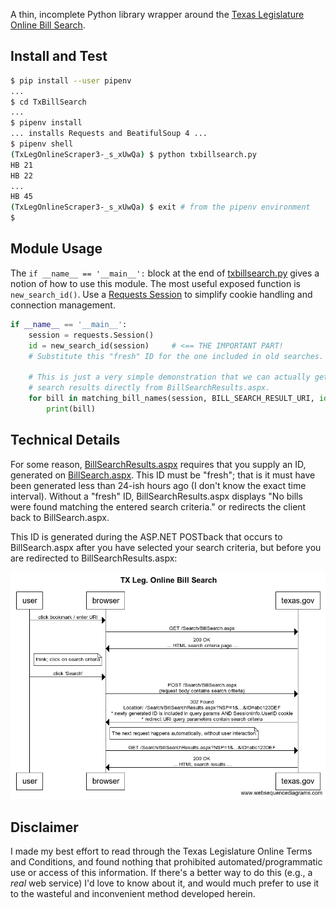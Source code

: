 A thin, incomplete Python library wrapper around the [Texas Legislature Online
Bill Search](https://capitol.texas.gov/Search/BillSearch.aspx).

## Install and Test

```bash
$ pip install --user pipenv
...
$ cd TxBillSearch
...
$ pipenv install
... installs Requests and BeatifulSoup 4 ...
$ pipenv shell
(TxLegOnlineScraper3-_s_xUwQa) $ python txbillsearch.py
HB 21
HB 22
...
HB 45
(TxLegOnlineScraper3-_s_xUwQa) $ exit # from the pipenv environment
$
```

## Module Usage

The `if __name__ == '__main__':` block at the end of
[txbillsearch.py](txbillsearch.py) gives a notion of how to use this module.
The most useful exposed function is `new_search_id()`. Use a [Requests
Session](http://docs.python-requests.org/en/master/user/advanced/#session-objects)
to simplify cookie handling and connection management.

```python
if __name__ == '__main__':
    session = requests.Session()
    id = new_search_id(session)     # <== THE IMPORTANT PART!
    # Substitute this "fresh" ID for the one included in old searches.

    # This is just a very simple demonstration that we can actually get 
    # search results directly from BillSearchResults.aspx.
    for bill in matching_bill_names(session, BILL_SEARCH_RESULT_URI, id):
        print(bill)
```

## Technical Details

For some reason,
[BillSearchResults.aspx](https://capitol.texas.gov/Search/BillSearchResults.aspx)
requires that you supply an ID, generated on
[BillSearch.aspx](https://capitol.texas.gov/Search/BillSearch.aspx). This ID
must be "fresh"; that is it must have been generated less than 24-ish hours ago
(I don't know the exact time interval). Without a "fresh" ID,
BillSearchResults.aspx displays "No bills were found matching the entered
search criteria." or redirects the client back to BillSearch.aspx.


This ID is generated during the ASP.NET
POSTback that occurs to BillSearch.aspx after you have selected your search
criteria, but before you are redirected to BillSearchResults.aspx:

![bill search sequence diagram](Doc/sequencediagram.png)

## Disclaimer

I made my best effort to read through the Texas Legislature Online Terms and
Conditions, and found nothing that prohibited automated/programmatic use or
access of this information. If there's a better way to do this (e.g., a *real*
web service) I'd love to know about it, and would much prefer to use it to the
wasteful and inconvenient method developed herein.
